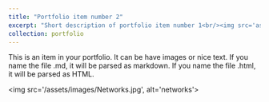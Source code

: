 ```yaml
---
title: "Portfolio item number 2"
excerpt: "Short description of portfolio item number 1<br/><img src='assets/images/UFZ-pic.png' alt='Germany'>"
collection: portfolio
---
```


This is an item in your portfolio. It can be have images or nice text. If you name the file .md, it will be parsed as markdown. If you name the file .html, it will be parsed as HTML.


<img src='/assets/images/Networks.jpg', alt='networks'>
